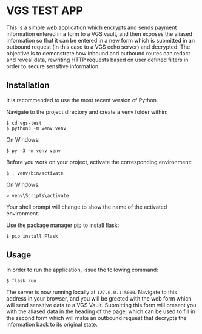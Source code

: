 # VGS TEST APP

This is a simple web application which encrypts and sends payment information entered in a form to a VGS vault, and then exposes the aliased information so that it can be entered in a new form which is submitted in an outbound request (in this case to a VGS echo server) and decrypted. The objective is to demonstrate how inbound and outbound routes can redact and reveal data, rewriting HTTP requests based on user defined filters in order to secure sensitive information.

## Installation

It is recommended to use the most recent version of Python.

Navigate to the project directory and create a venv folder within:

```
$ cd vgs-test
$ python3 -m venv venv
```

On Windows:

```
$ py -3 -m venv venv
```

Before you work on your project, activate the corresponding environment:

```
$ . venv/bin/activate
```

On Windows:

```
> venv\Scripts\activate
```
Your shell prompt will change to show the name of the activated environment.


Use the package manager [pip](https://pip.pypa.io/en/stable/) to install flask:
```
$ pip install Flask
```

## Usage

In order to run the application, issue the following command:

```
$ flask run
```

The server is now running locally at `127.0.0.1:5000`. Navigate to this address in your browser, and you will be greeted with the web form which will send sensitive data to a VGS Vault. Submitting this form will present you with the aliased data in the heading of the page, which can be used to fill in the second form which will make an outbound request that decrypts the information back to its original state.